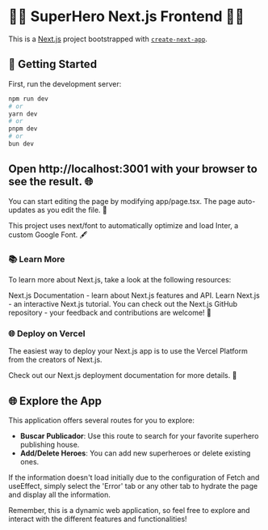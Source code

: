 # 🦸‍♂️ SuperHero Next.js Frontend 🦸‍♀️

This is a [Next.js](https://nextjs.org/) project bootstrapped with [`create-next-app`](https://github.com/vercel/next.js/tree/canary/packages/create-next-app).

## 🚀 Getting Started

First, run the development server:

```bash
npm run dev
# or
yarn dev
# or
pnpm dev
# or
bun dev
```

## Open http://localhost:3001 with your browser to see the result. 🌐

You can start editing the page by modifying app/page.tsx. The page auto-updates as you edit the file. 📝

This project uses next/font to automatically optimize and load Inter, a custom Google Font. 🖋️

### 📚 Learn More

To learn more about Next.js, take a look at the following resources:

Next.js Documentation - learn about Next.js features and API.
Learn Next.js - an interactive Next.js tutorial.
You can check out the Next.js GitHub repository - your feedback and contributions are welcome! 🙏

### 🌐 Deploy on Vercel

The easiest way to deploy your Next.js app is to use the Vercel Platform from the creators of Next.js.

Check out our Next.js deployment documentation for more details. 📖

## 🌐 Explore the App

This application offers several routes for you to explore:

- **Buscar Publicador**: Use this route to search for your favorite superhero publishing house.
- **Add/Delete Heroes**: You can add new superheroes or delete existing ones.

If the information doesn't load initially due to the configuration of Fetch and useEffect, simply select the 'Error' tab or any other tab to hydrate the page and display all the information.

Remember, this is a dynamic web application, so feel free to explore and interact with the different features and functionalities!
